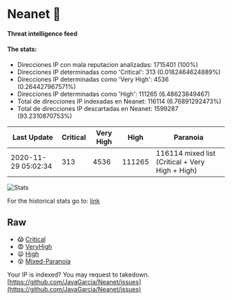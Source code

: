 # Neanet :hocho:
#### Threat intelligence feed
#### The stats:

- Direcciones IP con mala reputacion analizadas: 1715401 (100%)
- Direcciones IP determinadas como 'Critical':  313 (0.0182464624889%)
- Direcciones IP determinadas como 'Very High':  4536 (0.264427967571%)
- Direcciones IP determinadas como 'High':  111265 (6.48623849467)
- Total de direcciones IP indexadas en Neanet:  116114 (6.76891292473%)
- Total de direcciones IP descartadas en Neanet:  1599287 (93.2310870753%)

| Last Update | Critical | Very High | High | Paranoia |
| --- | --- | --- | --- | --- |
| 2020-11-29 05:02:34 | 313 | 4536 | 111265 | 116114 mixed list (Critical + Very High + High)|

![Stats](https://docs.google.com/spreadsheets/d/e/2PACX-1vSnaNMIXVabIpDJjufMlzH7poXnshF3mgd8Is1g9ytUEzVsP5my4Trn8f-xkoLLQ38xpL3HtmUexLo6/pubchart?oid=501124687&format=image)

For the historical stats go to: [link](/stats.csv)
## Raw
- :scream: [Critical](https://raw.githubusercontent.com/JavaGarcia/Neanet/master/blacklists/neanet_critical.txt)
- :fearful: [VeryHigh](https://raw.githubusercontent.com/JavaGarcia/Neanet/master/blacklists/neanet_veryHigh.txtt)
- :frowning: [High](https://raw.githubusercontent.com/JavaGarcia/Neanet/master/blacklists/neanet_high.txt)
- :dizzy_face: [Mixed-Paranoia](https://raw.githubusercontent.com/JavaGarcia/Neanet/master/blacklists/neanet_all.txt)


Your IP is indexed? You may request to takedown. [https://github.com/JavaGarcia/Neanet/issues](https://github.com/JavaGarcia/Neanet/issues)




















































































































































































































































































































































































































































































































































































































































































































































































































































































































































































































































































































































































































































































































































































































































































































































































































































































































































































































































































































































































































































































































































































































































































































































































































































































































































































